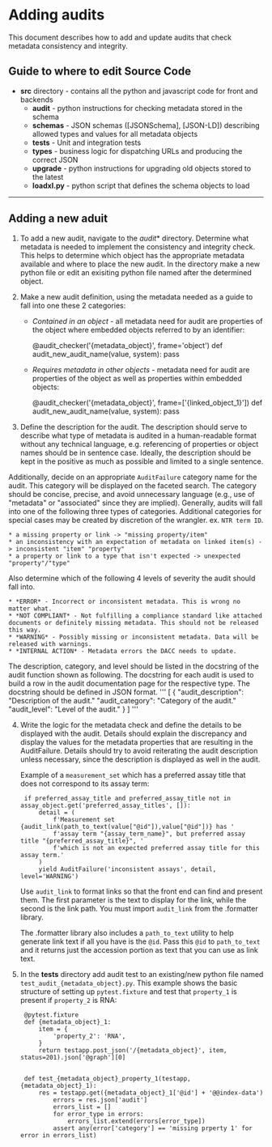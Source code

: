 Adding audits
=========================

This document describes how to add and update audits that check metadata consistency and integrity.

Guide to where to edit Source Code
----------------

* **src** directory - contains all the python and javascript code for front and backends
    * **audit** - python instructions for checking metadata stored in the schema
    * **schemas** - JSON schemas ([JSONSchema], [JSON-LD]) describing allowed types and values for all metadata objects
    * **tests** - Unit and integration tests
    * **types** -  business logic for dispatching URLs and producing the correct JSON
    * **upgrade** - python instructions for upgrading old objects stored to the latest
    * **loadxl.py** - python script that defines the schema objects to load

-----

Adding a new aduit
----------------

1. To add a new audit, navigate to the *audit** directory. Determine what metadata is needed to implement the consistency and integrity check. This helps to determine which object has the appropriate metadata available and where to place the new audit. In the directory make a new python file or edit an exisiting python file named after the determined object.

2. Make a new audit definition, using the metadata needed as a guide to fall into one these 2 categories:

    * *Contained in an object* - all metadata need for audit are properties of the object where embedded
objects referred to by an identifier:

        @audit_checker('{metadata_object}', frame='object')
        def audit_new_audit_name(value, system):
            pass

    * *Requires metadata in other objects* - metadata need for audit are properties of the object as well as properties within embedded objects:

        @audit_checker('{metadata_object}', frame=['{linked_object_1}'])
        def audit_new_audit_name(value, system):
            pass

3. Define the description for the audit. The description should serve to describe what type of metadata is audited in a human-readable format without any technical language, e.g. referencing of properties or object names should be in sentence case. Ideally, the description should be kept in the positive as much as possible and limited to a single sentence.

Additionally, decide on an appropriate ```AuditFailure``` category name for the audit. This category will be displayed on the faceted search. The category should be concise, precise, and avoid unnecessary language (e.g., use of "metadata" or "associated" since they are implied). Generally, audits will fall into one of the following three types of categories. Additional categories for special cases may be created by discretion of the wrangler. ex. `NTR term ID`.

    * a missing property or link -> "missing property/item"
    * an inconsistency with an expectation of metadata on linked item(s) -> inconsistent "item" "property"
    * a property or link to a type that isn't expected -> unexpected "property"/"type"

Also determine which of the following 4 levels of severity the audit should fall into.

    * *ERROR* - Incorrect or inconsistent metadata. This is wrong no matter what.
    * *NOT COMPLIANT* - Not fulfilling a compliance standard like attached documents or definitely missing metadata. This should not be released this way.
    * *WARNING* - Possibly missing or inconsistent metadata. Data will be released with warnings.
    * *INTERNAL ACTION* - Metadata errors the DACC needs to update.

The description, category, and level should be listed in the docstring of the audit function shown as following. The docstring for each audit is used to build a row in the audit documentation page for the respective type. The docstring should be defined in JSON format.
    '''
        [
            {
                "audit_description": "Description of the audit."
                "audit_category": "Category of the audit."
                "audit_level": "Level of the audit."
            }
        ]
    '''

4. Write the logic for the metadata check and define the details to be displayed with the audit. Details should explain the discrepancy and display the values for the metadata properties that are resulting in the AuditFailure. Details should try to avoid reiterating the audit description unless necessary, since the description is displayed as well in the audit.

    Example of a ```measurement_set``` which has a preferred assay title that does not correspond to its assay term:

        if preferred_assay_title and preferred_assay_title not in assay_object.get('preferred_assay_titles', []):
            detail = (
                f'Measurement set {audit_link(path_to_text(value["@id"]),value["@id"])} has '
                f'assay term "{assay_term_name}", but preferred assay title "{preferred_assay_title}", '
                f'which is not an expected preferred assay title for this assay term.'
            )
            yield AuditFailure('inconsistent assays', detail, level='WARNING')

    Use ```audit_link``` to format links so that the front end can find and present them. The first parameter is the text to display for the link, while the second is the link path. You must import ```audit_link``` from the .formatter library.

    The .formatter library also includes a ```path_to_text``` utility to help generate link text if all you have is the ```@id```. Pass this ```@id``` to ```path_to_text``` and it returns just the accession portion as text that you can use as link text.

5. In the **tests** directory add audit test to an existing/new python file named ```test_audit_{metadata_object}.py```. This example shows the basic structure of setting up ```pytest.fixture``` and test that ```property_1``` is present if ```property_2``` is RNA:

        @pytest.fixture
        def {metadata_object}_1:
            item = {
                'property_2': 'RNA',
            }
            return testapp.post_json('/{metadata_object}', item, status=201).json['@graph'][0]


        def test_{metadata_object}_property_1(testapp, {metadata_object}_1):
            res = testapp.get({metadata_object}_1['@id'] + '@@index-data')
                errors = res.json['audit']
                errors_list = []
                for error_type in errors:
                    errors_list.extend(errors[error_type])
                assert any(error['category'] == 'missing prperty 1' for error in errors_list)

